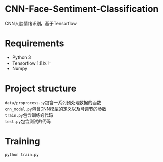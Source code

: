 # CNN-Face-Sentiment-Classification
CNN人脸情绪识别，基于Tensorflow

# Requirements
* Python 3
* Tensorflow 1.11以上
* Numpy 

# Project structure
`data/proprocess.py`包含一系列预处理数据的函数   
`cnn_model.py`包含CNN模型的定义以及可调节的参数   
`train.py`包含训练的代码   
`test.py`包含测试的代码

# Training
    python train.py
